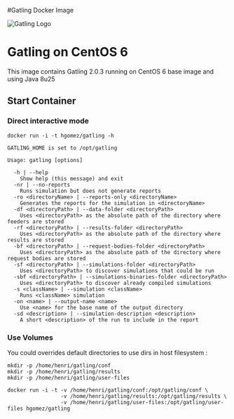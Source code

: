 #Gatling Docker Image

![Gatling Logo](http://gatling.io/assets/images/img1.png)

# Gatling on CentOS 6

This image contains Gatling 2.0.3 running on CentOS 6 base image and using Java 8u25

## Start Container 

### Direct interactive mode
    docker run -i -t hgomez/gatling -h

    GATLING_HOME is set to /opt/gatling

    Usage: gatling [options] 

      -h | --help
	    Show help (this message) and exit
      -nr | --no-reports
	    Runs simulation but does not generate reports
      -ro <directoryName> | --reports-only <directoryName>
	    Generates the reports for the simulation in <directoryName>
      -df <directoryPath> | --data-folder <directoryPath>
	    Uses <directoryPath> as the absolute path of the directory where feeders are stored
      -rf <directoryPath> | --results-folder <directoryPath>
	    Uses <directoryPath> as the absolute path of the directory where results are stored
      -bf <directoryPath> | --request-bodies-folder <directoryPath>
	    Uses <directoryPath> as the absolute path of the directory where request bodies are stored
      -sf <directoryPath> | --simulations-folder <directoryPath>
	    Uses <directoryPath> to discover simulations that could be run
      -sbf <directoryPath> | --simulations-binaries-folder <directoryPath>
	    Uses <directoryPath> to discover already compiled simulations
      -s <className> | --simulation <className>
	    Runs <className> simulation
      -on <name> | --output-name <name>
	    Use <name> for the base name of the output directory
      -sd <description> | --simulation-description <description>
	    A short <description> of the run to include in the report

### Use Volumes

You could overrides default directories to use dirs in host filesystem :

    mkdir -p /home/henri/gatling/conf
    mkdir -p /home/henri/gatling/results
    mkdir -p /home/henri/gatling/user-files

    docker run -i -t -v /home/henri/gatling/conf:/opt/gatling/conf \
                     -v /home/henri/gatling/results:/opt/gatling/results \
                     -v /home/henri/gatling/user-files:/opt/gatling/user-files hgomez/gatling


